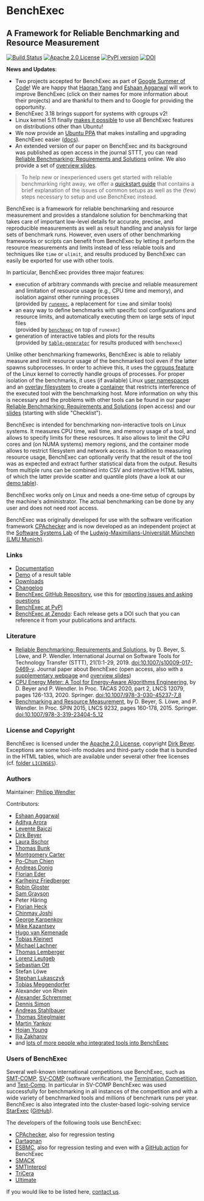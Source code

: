 <!--
This file is part of BenchExec, a framework for reliable benchmarking:
https://github.com/sosy-lab/benchexec

SPDX-FileCopyrightText: 2007-2020 Dirk Beyer <https://www.sosy-lab.org>

SPDX-License-Identifier: Apache-2.0
-->

# BenchExec

## A Framework for Reliable Benchmarking and Resource Measurement

[![Build Status](https://gitlab.com/sosy-lab/software/benchexec/badges/main/pipeline.svg)](https://gitlab.com/sosy-lab/software/benchexec/pipelines)
[![Apache 2.0 License](https://img.shields.io/badge/license-Apache--2-brightgreen.svg)](https://www.apache.org/licenses/LICENSE-2.0)
[![PyPI version](https://img.shields.io/pypi/v/BenchExec.svg)](https://pypi.python.org/pypi/BenchExec)
[![DOI](https://zenodo.org/badge/30758422.svg)](https://zenodo.org/badge/latestdoi/30758422)

**News and Updates**:
- Two projects accepted for BenchExec as part of [Google Summer of Code](https://summerofcode.withgoogle.com/)!
  We are happy that [Haoran Yang](https://summerofcode.withgoogle.com/programs/2024/projects/UzhlnEel)
  and [Eshaan Aggarwal](https://summerofcode.withgoogle.com/programs/2024/projects/l7WEa0Gz)
  will work to improve BenchExec (click on their names for more information about their projects)
  and are thankful to them and to Google for providing the opportunity.
- BenchExec 3.18 brings support for systems with cgroups v2!
- Linux kernel 5.11 finally [makes it possible](https://github.com/sosy-lab/benchexec/blob/main/doc/INSTALL.md#kernel-requirements) to use all BenchExec features on distributions other than Ubuntu!
- We now provide an [Ubuntu PPA](https://launchpad.net/~sosy-lab/+archive/ubuntu/benchmarking) that makes installing and upgrading BenchExec easier ([docs](https://github.com/sosy-lab/benchexec/blob/main/doc/INSTALL.md#debianubuntu)).
- An extended version of our paper on BenchExec and its background was published as open access in the journal STTT,
  you can read [Reliable Benchmarking: Requirements and Solutions](https://doi.org/10.1007/s10009-017-0469-y) online.
  We also provide a set of [overview slides](https://www.sosy-lab.org/research/prs/Latest_ReliableBenchmarking.pdf).

> To help new or inexperienced users get started with reliable benchmarking
> right away, we offer a [quickstart guide](doc/quickstart.md) that contains
> a brief explanation of the issues of common setups as well as the (few)
> steps necessary to setup and use BenchExec instead.

BenchExec is a framework for reliable benchmarking and resource measurement
and provides a standalone solution for benchmarking
that takes care of important low-level details for accurate, precise, and reproducible measurements
as well as result handling and analysis for large sets of benchmark runs.
However, even users of other benchmarking frameworks or scripts
can benefit from BenchExec
by letting it perform the resource measurements and limits
instead of less reliable tools and techniques like `time` or `ulimit`,
and results produced by BenchExec can easily be exported for use with other tools.

In particular, BenchExec provides three major features:

- execution of arbitrary commands with precise and reliable measurement
  and limitation of resource usage (e.g., CPU time and memory),
  and isolation against other running processes  
  (provided by [`runexec`](https://github.com/sosy-lab/benchexec/blob/main/doc/runexec.md),
  a replacement for `time` and similar tools)
- an easy way to define benchmarks with specific tool configurations
  and resource limits,
  and automatically executing them on large sets of input files  
  (provided by [`benchexec`](https://github.com/sosy-lab/benchexec/blob/main/doc/benchexec.md)
  on top of `runexec`)
- generation of interactive tables and plots for the results  
  (provided by [`table-generator`](https://github.com/sosy-lab/benchexec/blob/main/doc/table-generator.md)
  for results produced with `benchexec`)


Unlike other benchmarking frameworks,
BenchExec is able to reliably measure and limit resource usage
of the benchmarked tool even if the latter spawns subprocesses.
In order to achieve this,
it uses the [cgroups feature](https://www.kernel.org/doc/Documentation/cgroup-v1/cgroups.txt)
of the Linux kernel to correctly handle groups of processes.
For proper isolation of the benchmarks, it uses (if available)
Linux [user namespaces](http://man7.org/linux/man-pages/man7/namespaces.7.html)
and an [overlay filesystem](https://www.kernel.org/doc/Documentation/filesystems/overlayfs.txt)
to create a [container](https://github.com/sosy-lab/benchexec/blob/main/doc/container.md)
that restricts interference of the executed tool with the benchmarking host.
More information on why this is necessary and the problems with other tools
can be found in our paper
[Reliable Benchmarking: Requirements and Solutions](https://doi.org/10.1007/s10009-017-0469-y) (open access)
and our [slides](https://www.sosy-lab.org/research/prs/Latest_ReliableBenchmarking.pdf)
(starting with slide "Checklist").

BenchExec is intended for benchmarking non-interactive tools on Linux systems.
It measures CPU time, wall time, and memory usage of a tool,
and allows to specify limits for these resources.
It also allows to limit the CPU cores and (on NUMA systems) memory regions,
and the container mode allows to restrict filesystem and network access.
In addition to measuring resource usage,
BenchExec can optionally verify that the result of the tool was as expected
and extract further statistical data from the output.
Results from multiple runs can be combined into CSV and interactive HTML tables,
of which the latter provide scatter and quantile plots
(have a look at our [demo table](https://sosy-lab.github.io/benchexec/example-table/svcomp-simple-cbmc-cpachecker.table.html)).

BenchExec works only on Linux and needs a one-time setup of cgroups by the machine's administrator.
The actual benchmarking can be done by any user and does not need root access.

BenchExec was originally developed for use with the software verification framework
[CPAchecker](https://cpachecker.sosy-lab.org)
and is now developed as an independent project
at the [Software Systems Lab](https://www.sosy-lab.org)
of the [Ludwig-Maximilians-Universität München (LMU Munich)](https://www.uni-muenchen.de).

### Links

- [Documentation](https://github.com/sosy-lab/benchexec/tree/main/doc/INDEX.md)
- [Demo](https://sosy-lab.github.io/benchexec/example-table/svcomp-simple-cbmc-cpachecker.table.html) of a result table
- [Downloads](https://github.com/sosy-lab/benchexec/releases)
- [Changelog](https://github.com/sosy-lab/benchexec/tree/main/CHANGELOG.md)
- [BenchExec GitHub Repository](https://github.com/sosy-lab/benchexec),
  use this for [reporting issues and asking questions](https://github.com/sosy-lab/benchexec/issues)
- [BenchExec at PyPI](https://pypi.python.org/pypi/BenchExec)
- [BenchExec at Zenodo](https://doi.org/10.5281/zenodo.1163552): Each release gets a DOI such that you can reference it from your publications and artifacts.

### Literature

- [Reliable Benchmarking: Requirements and Solutions](https://doi.org/10.1007/s10009-017-0469-y), by D. Beyer, S. Löwe, and P. Wendler.  International Journal on Software Tools for Technology Transfer (STTT), 21(1):1-29, 2019. [doi:10.1007/s10009-017-0469-y](https://doi.org/10.1007/s10009-017-0469-y). Journal paper about BenchExec (open access, also with a [supplementary webpage](https://www.sosy-lab.org/research/benchmarking/) and [overview slides](https://www.sosy-lab.org/research/prs/Latest_ReliableBenchmarking.pdf))
- [CPU Energy Meter: A Tool for Energy-Aware Algorithms Engineering](https://doi.org/10.1007/978-3-030-45237-7_8), by D. Beyer and P. Wendler. In Proc. TACAS 2020, part 2, LNCS 12079, pages 126-133, 2020. Springer. [doi:10.1007/978-3-030-45237-7_8](https://doi.org/10.1007/978-3-030-45237-7_8)
- [Benchmarking and Resource Measurement](https://doi.org/10.1007/978-3-319-23404-5_12), by D. Beyer, S. Löwe, and P. Wendler. In Proc. SPIN 2015, LNCS 9232, pages 160-178, 2015. Springer. [doi:10.1007/978-3-319-23404-5_12](https://doi.org/10.1007/978-3-319-23404-5_12)

### License and Copyright

BenchExec is licensed under the [Apache 2.0 License](https://www.apache.org/licenses/LICENSE-2.0),
copyright [Dirk Beyer](https://www.sosy-lab.org/people/beyer/).
Exceptions are some tool-info modules
and third-party code that is bundled in the HTML tables,
which are available under several other free licenses
(cf. [folder `LICENSES`](https://github.com/sosy-lab/benchexec/tree/main/LICENSES)).

### Authors
Maintainer: [Philipp Wendler](https://www.philippwendler.de)

Contributors:
- [Eshaan Aggarwal](https://github.com/EshaanAgg)
- [Aditya Arora](https://github.com/alohamora)
- [Levente Bajczi](https://github.com/leventeBajczi)
- [Dirk Beyer](https://www.sosy-lab.org/people/beyer/)
- [Laura Bschor](https://github.com/laurabschor)
- [Thomas Bunk](https://github.com/TBunk)
- [Montgomery Carter](https://github.com/MontyCarter)
- [Po-Chun Chien](https://github.com/Po-Chun-Chien)
- [Andreas Donig](https://github.com/adonig)
- [Florian Eder](https://github.com/schroeding)
- [Karlheinz Friedberger](https://www.sosy-lab.org/people/friedberger)
- [Robin Gloster](https://github.com/globin)
- [Sam Grayson](https://github.com/charmoniumQ)
- Peter Häring
- [Florian Heck](https://github.com/fheck)
- [Chinmay Joshi](https://github.com/JawHawk)
- [George Karpenkov](http://metaworld.me/)
- [Mike Kazantsev](http://fraggod.net/)
- [Hugo van Kemenade](https://github.com/hugovk)
- [Tobias Kleinert](https://github.com/Sowasvonbot)
- [Michael Lachner](https://github.com/lachnerm)
- [Thomas Lemberger](https://www.sosy-lab.org/people/lemberger/)
- [Lorenz Leutgeb](https://github.com/lorenzleutgeb)
- [Sebastian Ott](https://github.com/ottseb)
- Stefan Löwe
- [Stephan Lukasczyk](https://github.com/stephanlukasczyk)
- [Tobias Meggendorfer](https://github.com/incaseoftrouble)
- Alexander von Rhein
- [Alexander Schremmer](https://www.xing.com/profile/Alexander_Schremmer)
- [Dennis Simon](https://github.com/DennisSimon)
- [Andreas Stahlbauer](http://stahlbauer.net/)
- [Thomas Stieglmaier](https://stieglmaier.me/)
- [Martin Yankov](https://github.com/marto97)
- [Hojan Young](https://github.com/younghojan)
- [Ilja Zakharov](https://github.com/IljaZakharov)
- and [lots of more people who integrated tools into BenchExec](https://github.com/sosy-lab/benchexec/graphs/contributors)

### Users of BenchExec

Several well-known international competitions use BenchExec,
such as [SMT-COMP](https://smt-comp.github.io/),
[SV-COMP](https://sv-comp.sosy-lab.org) (software verification),
the [Termination Competition](https://termination-portal.org/wiki/Termination_Competition),
and
[Test-Comp](https://test-comp.sosy-lab.org).
In particular in SV-COMP
BenchExec was used successfully for benchmarking in all instances of the competition
and with a wide variety of benchmarked tools and millions of benchmark runs per year.
BenchExec is also integrated into the cluster-based logic-solving service
[StarExec](https://www.starexec.org/starexec/public/about.jsp) ([GitHub](https://github.com/StarExec/StarExec)).

The developers of the following tools use BenchExec:

- [CPAchecker](https://cpachecker.sosy-lab.org), also for regression testing
- [Dartagnan](https://github.com/hernanponcedeleon/Dat3M)
- [ESBMC](https://github.com/esbmc/esbmc), also for regression testing and even with a [GitHub action](https://github.com/esbmc/esbmc/blob/master/.github/workflows/benchexec.yml) for BenchExec
- [SMACK](https://github.com/smackers/smack)
- [SMTInterpol](https://github.com/ultimate-pa/smtinterpol)
- [TriCera](https://github.com/uuverifiers/tricera)
- [Ultimate](https://github.com/ultimate-pa/ultimate)

If you would like to be listed here, [contact us](https://github.com/sosy-lab/benchexec/issues/new).
